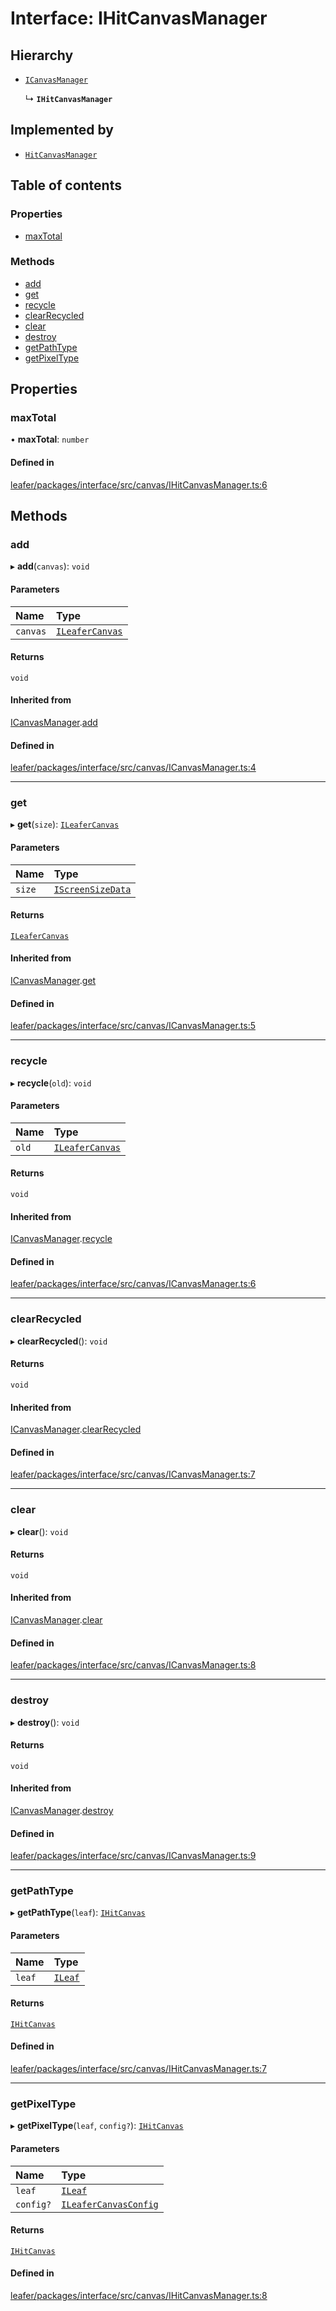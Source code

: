 # Interface: IHitCanvasManager

## Hierarchy

- [`ICanvasManager`](ICanvasManager.md)

  ↳ **`IHitCanvasManager`**

## Implemented by

- [`HitCanvasManager`](../classes/HitCanvasManager.md)

## Table of contents

### Properties

- [maxTotal](IHitCanvasManager.md#maxtotal)

### Methods

- [add](IHitCanvasManager.md#add)
- [get](IHitCanvasManager.md#get)
- [recycle](IHitCanvasManager.md#recycle)
- [clearRecycled](IHitCanvasManager.md#clearrecycled)
- [clear](IHitCanvasManager.md#clear)
- [destroy](IHitCanvasManager.md#destroy)
- [getPathType](IHitCanvasManager.md#getpathtype)
- [getPixelType](IHitCanvasManager.md#getpixeltype)

## Properties

### maxTotal

• **maxTotal**: `number`

#### Defined in

[leafer/packages/interface/src/canvas/IHitCanvasManager.ts:6](https://github.com/leaferjs/leafer/blob/fd13609/packages/interface/src/canvas/IHitCanvasManager.ts#L6)

## Methods

### add

▸ **add**(`canvas`): `void`

#### Parameters

| Name | Type |
| :------ | :------ |
| `canvas` | [`ILeaferCanvas`](ILeaferCanvas.md) |

#### Returns

`void`

#### Inherited from

[ICanvasManager](ICanvasManager.md).[add](ICanvasManager.md#add)

#### Defined in

[leafer/packages/interface/src/canvas/ICanvasManager.ts:4](https://github.com/leaferjs/leafer/blob/fd13609/packages/interface/src/canvas/ICanvasManager.ts#L4)

___

### get

▸ **get**(`size`): [`ILeaferCanvas`](ILeaferCanvas.md)

#### Parameters

| Name | Type |
| :------ | :------ |
| `size` | [`IScreenSizeData`](IScreenSizeData.md) |

#### Returns

[`ILeaferCanvas`](ILeaferCanvas.md)

#### Inherited from

[ICanvasManager](ICanvasManager.md).[get](ICanvasManager.md#get)

#### Defined in

[leafer/packages/interface/src/canvas/ICanvasManager.ts:5](https://github.com/leaferjs/leafer/blob/fd13609/packages/interface/src/canvas/ICanvasManager.ts#L5)

___

### recycle

▸ **recycle**(`old`): `void`

#### Parameters

| Name | Type |
| :------ | :------ |
| `old` | [`ILeaferCanvas`](ILeaferCanvas.md) |

#### Returns

`void`

#### Inherited from

[ICanvasManager](ICanvasManager.md).[recycle](ICanvasManager.md#recycle)

#### Defined in

[leafer/packages/interface/src/canvas/ICanvasManager.ts:6](https://github.com/leaferjs/leafer/blob/fd13609/packages/interface/src/canvas/ICanvasManager.ts#L6)

___

### clearRecycled

▸ **clearRecycled**(): `void`

#### Returns

`void`

#### Inherited from

[ICanvasManager](ICanvasManager.md).[clearRecycled](ICanvasManager.md#clearrecycled)

#### Defined in

[leafer/packages/interface/src/canvas/ICanvasManager.ts:7](https://github.com/leaferjs/leafer/blob/fd13609/packages/interface/src/canvas/ICanvasManager.ts#L7)

___

### clear

▸ **clear**(): `void`

#### Returns

`void`

#### Inherited from

[ICanvasManager](ICanvasManager.md).[clear](ICanvasManager.md#clear)

#### Defined in

[leafer/packages/interface/src/canvas/ICanvasManager.ts:8](https://github.com/leaferjs/leafer/blob/fd13609/packages/interface/src/canvas/ICanvasManager.ts#L8)

___

### destroy

▸ **destroy**(): `void`

#### Returns

`void`

#### Inherited from

[ICanvasManager](ICanvasManager.md).[destroy](ICanvasManager.md#destroy)

#### Defined in

[leafer/packages/interface/src/canvas/ICanvasManager.ts:9](https://github.com/leaferjs/leafer/blob/fd13609/packages/interface/src/canvas/ICanvasManager.ts#L9)

___

### getPathType

▸ **getPathType**(`leaf`): [`IHitCanvas`](IHitCanvas.md)

#### Parameters

| Name | Type |
| :------ | :------ |
| `leaf` | [`ILeaf`](ILeaf.md) |

#### Returns

[`IHitCanvas`](IHitCanvas.md)

#### Defined in

[leafer/packages/interface/src/canvas/IHitCanvasManager.ts:7](https://github.com/leaferjs/leafer/blob/fd13609/packages/interface/src/canvas/IHitCanvasManager.ts#L7)

___

### getPixelType

▸ **getPixelType**(`leaf`, `config?`): [`IHitCanvas`](IHitCanvas.md)

#### Parameters

| Name | Type |
| :------ | :------ |
| `leaf` | [`ILeaf`](ILeaf.md) |
| `config?` | [`ILeaferCanvasConfig`](ILeaferCanvasConfig.md) |

#### Returns

[`IHitCanvas`](IHitCanvas.md)

#### Defined in

[leafer/packages/interface/src/canvas/IHitCanvasManager.ts:8](https://github.com/leaferjs/leafer/blob/fd13609/packages/interface/src/canvas/IHitCanvasManager.ts#L8)
